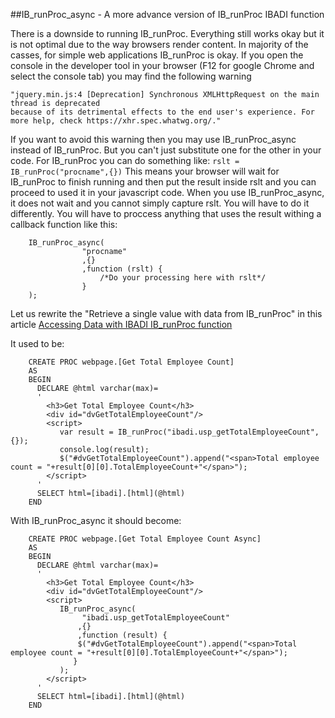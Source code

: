 ##IB_runProc_async - A more advance version of IB_runProc IBADI function

There is a downside to running IB_runProc. Everything still works okay but it is not optimal due to the way browsers render content. In majority of the casses, for simple web applications IB_runProc is okay. If you open the console in the developer tool in your browser (F12 for google Chrome and select the console tab) you may find the following warning 
```
"jquery.min.js:4 [Deprecation] Synchronous XMLHttpRequest on the main thread is deprecated 
because of its detrimental effects to the end user's experience. For more help, check https://xhr.spec.whatwg.org/."
```
If you want to avoid this warning then you may use IB_runProc_async instead of IB_runProc. But you can't just substitute one for the other in your code. For IB_runProc you can do something like: 
```rslt = IB_runProc("procname",{})``` 
This means your browser will wait for IB_runProc to finish running and then put the result inside rslt and you can proceed to used it in your javascript code. When you use IB_runProc_async, it does not wait and you cannot simply capture rslt. You will have to do it differently. You will have to proccess anything that uses the result withing a callback function like this:
```
    IB_runProc_async(
                "procname"
                ,{}
                ,function (rslt) {
                    /*Do your processing here with rslt*/	
                }
    ); 
```	
	
Let us rewrite the "Retrieve a single value with data from IB_runProc" in this article <a href='https://samuelaina.github.io/IBADI-DOCS/Accessing_Data_with_IBADI_IB_runProc_function.html'>Accessing Data with IBADI IB_runProc function</a>

It used to be:
```
	CREATE PROC webpage.[Get Total Employee Count]
	AS
	BEGIN
	  DECLARE @html varchar(max)=
	  '
		<h3>Get Total Employee Count</h3>
		<div id="dvGetTotalEmployeeCount"/>
		<script>
		   var result = IB_runProc("ibadi.usp_getTotalEmployeeCount",{});
		   console.log(result);
		   $("#dvGetTotalEmployeeCount").append("<span>Total employee count = "+result[0][0].TotalEmployeeCount+"</span>");
		</script>
	  '
	  SELECT html=[ibadi].[html](@html)  
	END
```

With IB_runProc_async it should become:

```
	CREATE PROC webpage.[Get Total Employee Count Async]
	AS
	BEGIN
	  DECLARE @html varchar(max)=
	  '
		<h3>Get Total Employee Count</h3>
		<div id="dvGetTotalEmployeeCount"/>
		<script>
		   IB_runProc_async(
				"ibadi.usp_getTotalEmployeeCount"
			   ,{}
			   ,function (result) {
			   $("#dvGetTotalEmployeeCount").append("<span>Total employee count = "+result[0][0].TotalEmployeeCount+"</span>");
			  }
		   ); 	   
		</script>
	  '
	  SELECT html=[ibadi].[html](@html)  
	END
```

